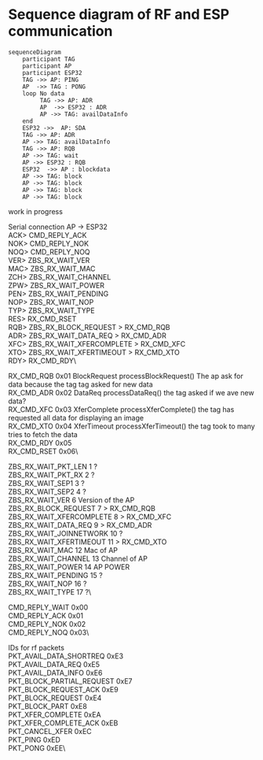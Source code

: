 # Sequence diagram of RF and ESP communication

```mermaid
sequenceDiagram
    participant TAG
    participant AP
    participant ESP32
    TAG ->> AP: PING
    AP  ->> TAG : PONG
    loop No data
         TAG ->> AP: ADR
         AP  ->> ESP32 : ADR
         AP ->> TAG: availDataInfo
    end
    ESP32 ->>  AP: SDA
    TAG ->> AP: ADR
    AP ->> TAG: availDataInfo
    TAG ->> AP: RQB
    AP ->> TAG: wait
    AP ->> ESP32 : RQB
    ESP32  ->> AP : blockdata
    AP ->> TAG: block
    AP ->> TAG: block
    AP ->> TAG: block
    AP ->> TAG: block
```


work in progress

Serial connection AP -> ESP32\
ACK> CMD_REPLY_ACK\
NOK> CMD_REPLY_NOK\
NOQ> CMD_REPLY_NOQ\
VER> ZBS_RX_WAIT_VER\
MAC> ZBS_RX_WAIT_MAC\
ZCH> ZBS_RX_WAIT_CHANNEL\
ZPW> ZBS_RX_WAIT_POWER\
PEN> ZBS_RX_WAIT_PENDING\
NOP> ZBS_RX_WAIT_NOP\
TYP> ZBS_RX_WAIT_TYPE\
RES> RX_CMD_RSET\
RQB> ZBS_RX_BLOCK_REQUEST > RX_CMD_RQB\
ADR> ZBS_RX_WAIT_DATA_REQ > RX_CMD_ADR\
XFC> ZBS_RX_WAIT_XFERCOMPLETE > RX_CMD_XFC\
XTO> ZBS_RX_WAIT_XFERTIMEOUT > RX_CMD_XTO\
RDY> RX_CMD_RDY\

RX_CMD_RQB 0x01 BlockRequest processBlockRequest()   The ap ask for data because the tag tag asked for new data\
RX_CMD_ADR 0x02 DataReq processDataReq()      the tag asked if we ave new data?\
RX_CMD_XFC 0x03 XferComplete processXferComplete()    the tag  has requested all data for displaying an image\
RX_CMD_XTO 0x04 XferTimeout processXferTimeout()   the tag took to many tries to fetch the data\
RX_CMD_RDY 0x05\
RX_CMD_RSET 0x06\

ZBS_RX_WAIT_PKT_LEN 1            ?\
ZBS_RX_WAIT_PKT_RX 2             ?\
ZBS_RX_WAIT_SEP1 3               ?\
ZBS_RX_WAIT_SEP2 4               ?\
ZBS_RX_WAIT_VER 6                Version of the AP\
ZBS_RX_BLOCK_REQUEST 7       >   RX_CMD_RQB\
ZBS_RX_WAIT_XFERCOMPLETE 8   >   RX_CMD_XFC\
ZBS_RX_WAIT_DATA_REQ 9       >   RX_CMD_ADR\
ZBS_RX_WAIT_JOINNETWORK 10       ?\
ZBS_RX_WAIT_XFERTIMEOUT 11   >   RX_CMD_XTO\
ZBS_RX_WAIT_MAC 12               Mac of AP\
ZBS_RX_WAIT_CHANNEL 13           Channel of AP\
ZBS_RX_WAIT_POWER 14             AP POWER\
ZBS_RX_WAIT_PENDING 15           ?\
ZBS_RX_WAIT_NOP 16               ?\
ZBS_RX_WAIT_TYPE 17              ?\

CMD_REPLY_WAIT 0x00\
CMD_REPLY_ACK 0x01\
CMD_REPLY_NOK 0x02\
CMD_REPLY_NOQ 0x03\

IDs for rf packets\
PKT_AVAIL_DATA_SHORTREQ 0xE3\
PKT_AVAIL_DATA_REQ 0xE5\
PKT_AVAIL_DATA_INFO 0xE6\
PKT_BLOCK_PARTIAL_REQUEST 0xE7\
PKT_BLOCK_REQUEST_ACK 0xE9\
PKT_BLOCK_REQUEST 0xE4\
PKT_BLOCK_PART 0xE8\
PKT_XFER_COMPLETE 0xEA\
PKT_XFER_COMPLETE_ACK 0xEB\
PKT_CANCEL_XFER 0xEC\
PKT_PING 0xED\
PKT_PONG 0xEE\